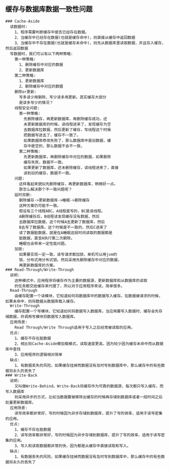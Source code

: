 ## 缓存与数据库数据一致性问题
    ### Cache-Aside
      读数据时:
        1、程序需要判断缓存中是否已经存在数据。
        2、当缓存中已经存在数据(也就是缓存命中)，则直接从缓存中返回数据
        3、当缓存中不存在数据(也就是缓存未命中)，则先从数据库里读取数据，并且存入缓存，然后返回数据
      写数据时，我们可以有以下两种策略:
        第一种策略:
          1、删除缓存中对应的数据
          2、更新数据库
        第二种策略:
          1、更新数据库
          2、删除缓存中对应的数据
        删除or更新:
          写多读少用删除，写少读多用更新。其实缓存大部分
          是读多写少的情况？
        线程安全问题:
          第一种策略:
            先删除缓存，再更新数据库，再删除缓存成功，还
            未更新数据库的时候，读线程进来了，发现缓存为空
            去数据库拉数据，然后更新了缓存，写线程这个时候
            把数据写进去了，缓存不一致了。
            如果数据库修改失败了，那么数据库中是旧数据，缓
            存中是空的，那么数据不会不一致。
          第二种策略:
            先更新数据库，再删除缓存中对应的数据，如果删除
            缓存失败，数据不一致。
            如果更新了数据库，还未删除缓存，读线程进来了，直接
            读到旧的缓存，数据不一致。
        问题:
          这样看起来貌似先删除缓存，再更新数据库，稍微好一点。
          那怎么解决那个不一致问题呢？
        延时双删:
          删除缓存->更新数据库->睡眠->删除缓存
          这种方案仍可能不一致。
          假设有三个线程ABC。A线程是写的，BC是读线程。
          A删除缓存后，B线程读发现缓存没有数据，然后
          去数据库拉数据，这个时候A去更新了数据库，然后
          B去写了数据库。这个时候是不一致的，然后C进来了
          读了数据脏数据，就是在A睡眠这段时间读取的数据都是
          脏数据，直至A执行第二次删除。
          睡眠也会带来一定性能问题。
        加锁:
          如果要实现一定一致，读写请求都加锁，单机可以用jvm的
          锁，分布式用分布式锁。然后采用先删除缓存中对应的数据，
          再更新数据库的方案。
    ### Read-Through/Write-Through
      说明:
        这种模式中，应用程序将缓存作为主要的数据源，更新数据库和从数据库的读取
        的任务都交给缓存来代理了，所以对于应用程序来说，简单很多。
      Read-Through
        由缓存配置一个读模块，它知道如何将数据库中的数据写入缓存。在数据被请求的时候，如果未命中，则将数据从数据库载入缓存。
      Write-Through
        缓存配置一个写模块，它知道如何将数据写入数据库。当应用要写入数据时，缓存会先存储数据，并调用写模块将数据写入数据库。
      应用场景:
        Read Through/Write Through适用于写入之后经常被读取的应用。
      优点:
        1、缓存不存在脏数据
        2、相比较Cache-Aside懒加载模式，读取速度更高，因为较少因为缓存未命中而从数据库中查找
        3、应用程序的逻辑相对简单
      缺点:
        1、有数据丢失的风险，如果缓存挂掉而数据没有及时写到数据库中，那么缓存中的有些数据将永久的丢失了
    ### Write-Back
      说明:
        又叫做Write-Behind。Write-Back将缓存作为可靠的数据源，每次都只写入缓存，而写入数据库
        则采用异步的方式，比如当数据要被移除出缓存的时候再存储到数据库或者一段时间之后批量更新数据库。
      应用场景:
        读写效率都非常好，写的时候因为异步存储到数据库，提升了写的效率，适用于读写密集的应用。
      优点:
        1、缓存不存在脏数据
        2、读写效率都非常好，写的时候因为异步存储到数据库，提升了写的效率，适用于读写密集的应用。
        3、写入和读取数据都非常的快，因为都是从缓存中直接读取和写入。
      缺点:
        1、有数据丢失的风险，如果缓存挂掉而数据没有及时写到数据库中，那么缓存中的有些数据将永久的丢失了


      

